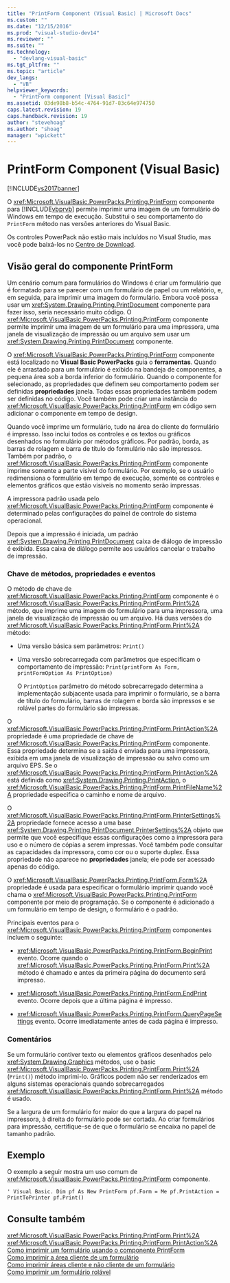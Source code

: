 ```yaml
---
title: "PrintForm Component (Visual Basic) | Microsoft Docs"
ms.custom: ""
ms.date: "12/15/2016"
ms.prod: "visual-studio-dev14"
ms.reviewer: ""
ms.suite: ""
ms.technology: 
  - "devlang-visual-basic"
ms.tgt_pltfrm: ""
ms.topic: "article"
dev_langs: 
  - "VB"
helpviewer_keywords: 
  - "PrintForm component [Visual Basic]"
ms.assetid: 03de98b8-b54c-4764-91d7-83c64e974750
caps.latest.revision: 19
caps.handback.revision: 19
author: "stevehoag"
ms.author: "shoag"
manager: "wpickett"
---
```

# PrintForm Component (Visual Basic)
[!INCLUDE[vs2017banner](../../../csharp/includes/vs2017banner.md)]

O <xref:Microsoft.VisualBasic.PowerPacks.Printing.PrintForm> componente para [!INCLUDE[vbprvb](../../../csharp/programming-guide/concepts/linq/includes/vbprvb_md.md)] permite imprimir uma imagem de um formulário do Windows em tempo de execução. Substitui o seu comportamento do `PrintForm` método nas versões anteriores do Visual Basic.  
  
 Os controles PowerPack não estão mais incluídos no Visual Studio, mas você pode baixá\-los no [Centro de Download](http://www.microsoft.com/en-us/download/details.aspx?id=25169).  
  
## Visão geral do componente PrintForm  
 Um cenário comum para formulários do Windows é criar um formulário que é formatado para se parecer com um formulário de papel ou um relatório, e, em seguida, para imprimir uma imagem do formulário. Embora você possa usar um <xref:System.Drawing.Printing.PrintDocument> componente para fazer isso, seria necessário muito código. O <xref:Microsoft.VisualBasic.PowerPacks.Printing.PrintForm> componente permite imprimir uma imagem de um formulário para uma impressora, uma janela de visualização de impressão ou um arquivo sem usar um <xref:System.Drawing.Printing.PrintDocument> componente.  
  
 O <xref:Microsoft.VisualBasic.PowerPacks.Printing.PrintForm> componente está localizado no **Visual Basic PowerPacks** guia o **ferramentas**. Quando ele é arrastado para um formulário é exibido na bandeja de componentes, a pequena área sob a borda inferior do formulário. Quando o componente for selecionado, as propriedades que definem seu comportamento podem ser definidas **propriedades** janela. Todas essas propriedades também podem ser definidas no código. Você também pode criar uma instância do <xref:Microsoft.VisualBasic.PowerPacks.Printing.PrintForm> em código sem adicionar o componente em tempo de design.  
  
 Quando você imprime um formulário, tudo na área do cliente do formulário é impresso. Isso inclui todos os controles e os textos ou gráficos desenhados no formulário por métodos gráficos. Por padrão, borda, as barras de rolagem e barra de título do formulário não são impressos. Também por padrão, o <xref:Microsoft.VisualBasic.PowerPacks.Printing.PrintForm> componente imprime somente a parte visível do formulário. Por exemplo, se o usuário redimensiona o formulário em tempo de execução, somente os controles e elementos gráficos que estão visíveis no momento serão impressas.  
  
 A impressora padrão usada pelo <xref:Microsoft.VisualBasic.PowerPacks.Printing.PrintForm> componente é determinado pelas configurações do painel de controle do sistema operacional.  
  
 Depois que a impressão é iniciada, um padrão <xref:System.Drawing.Printing.PrintDocument> caixa de diálogo de impressão é exibida. Essa caixa de diálogo permite aos usuários cancelar o trabalho de impressão.  
  
### Chave de métodos, propriedades e eventos  
 O método de chave de <xref:Microsoft.VisualBasic.PowerPacks.Printing.PrintForm> componente é o <xref:Microsoft.VisualBasic.PowerPacks.Printing.PrintForm.Print%2A> método, que imprime uma imagem do formulário para uma impressora, uma janela de visualização de impressão ou um arquivo. Há duas versões do <xref:Microsoft.VisualBasic.PowerPacks.Printing.PrintForm.Print%2A> método:  
  
-   Uma versão básica sem parâmetros: `Print()`  
  
-   Uma versão sobrecarregada com parâmetros que especificam o comportamento de impressão: `Print(printForm As Form, printFormOption As PrintOption)`  
  
     O `PrintOption` parâmetro do método sobrecarregado determina a implementação subjacente usada para imprimir o formulário, se a barra de título do formulário, barras de rolagem e borda são impressos e se rolável partes do formulário são impressas.  
  
 O <xref:Microsoft.VisualBasic.PowerPacks.Printing.PrintForm.PrintAction%2A> propriedade é uma propriedade de chave de <xref:Microsoft.VisualBasic.PowerPacks.Printing.PrintForm> componente. Essa propriedade determina se a saída é enviada para uma impressora, exibida em uma janela de visualização de impressão ou salvo como um arquivo EPS. Se o <xref:Microsoft.VisualBasic.PowerPacks.Printing.PrintForm.PrintAction%2A> está definida como <xref:System.Drawing.Printing.PrintAction>, o <xref:Microsoft.VisualBasic.PowerPacks.Printing.PrintForm.PrintFileName%2A> propriedade especifica o caminho e nome de arquivo.  
  
 O <xref:Microsoft.VisualBasic.PowerPacks.Printing.PrintForm.PrinterSettings%2A> propriedade fornece acesso a uma base <xref:System.Drawing.Printing.PrintDocument.PrinterSettings%2A> objeto que permite que você especifique essas configurações como a impressora para uso e o número de cópias a serem impressas. Você também pode consultar as capacidades da impressora, como cor ou o suporte duplex. Essa propriedade não aparece no **propriedades** janela; ele pode ser acessado apenas do código.  
  
 O <xref:Microsoft.VisualBasic.PowerPacks.Printing.PrintForm.Form%2A> propriedade é usada para especificar o formulário imprimir quando você chama o <xref:Microsoft.VisualBasic.PowerPacks.Printing.PrintForm> componente por meio de programação. Se o componente é adicionado a um formulário em tempo de design, o formulário é o padrão.  
  
 Principais eventos para o <xref:Microsoft.VisualBasic.PowerPacks.Printing.PrintForm> componentes incluem o seguinte:  
  
-   <xref:Microsoft.VisualBasic.PowerPacks.Printing.PrintForm.BeginPrint> evento. Ocorre quando o <xref:Microsoft.VisualBasic.PowerPacks.Printing.PrintForm.Print%2A> método é chamado e antes da primeira página do documento será impresso.  
  
-   <xref:Microsoft.VisualBasic.PowerPacks.Printing.PrintForm.EndPrint> evento. Ocorre depois que a última página é impresso.  
  
-   <xref:Microsoft.VisualBasic.PowerPacks.Printing.PrintForm.QueryPageSettings> evento. Ocorre imediatamente antes de cada página é impresso.  
  
### Comentários  
 Se um formulário contiver texto ou elementos gráficos desenhados pelo <xref:System.Drawing.Graphics> métodos, use o basic <xref:Microsoft.VisualBasic.PowerPacks.Printing.PrintForm.Print%2A> \(`Print()`\) método imprimi\-lo. Gráficos podem não ser renderizados em alguns sistemas operacionais quando sobrecarregados <xref:Microsoft.VisualBasic.PowerPacks.Printing.PrintForm.Print%2A> método é usado.  
  
 Se a largura de um formulário for maior do que a largura do papel na impressora, à direita do formulário pode ser cortada. Ao criar formulários para impressão, certifique\-se de que o formulário se encaixa no papel de tamanho padrão.  
  
## Exemplo  
 O exemplo a seguir mostra um uso comum de <xref:Microsoft.VisualBasic.PowerPacks.Printing.PrintForm> componente.  
  
```  
' Visual Basic. Dim pf As New PrintForm pf.Form = Me pf.PrintAction = PrintToPrinter pf.Print()  
```  
  
## Consulte também  
 <xref:Microsoft.VisualBasic.PowerPacks.Printing.PrintForm.Print%2A>   
 <xref:Microsoft.VisualBasic.PowerPacks.Printing.PrintForm.PrintAction%2A>   
 [Como imprimir um formulário usando o componente PrintForm](../Topic/How%20to:%20Print%20a%20Form%20by%20Using%20the%20PrintForm%20Component%20\(Visual%20Basic\).md)   
 [Como imprimir a área cliente de um formulário](../../../visual-basic/developing-apps/printing/how-to-print-the-client-area-of-a-form.md)   
 [Como imprimir áreas cliente e não cliente de um formulário](../Topic/How%20to:%20Print%20Client%20and%20Non-Client%20Areas%20of%20a%20Form%20\(Visual%20Basic\).md)   
 [Como imprimir um formulário rolável](../Topic/How%20to:%20Print%20a%20Scrollable%20Form%20\(Visual%20Basic\).md)